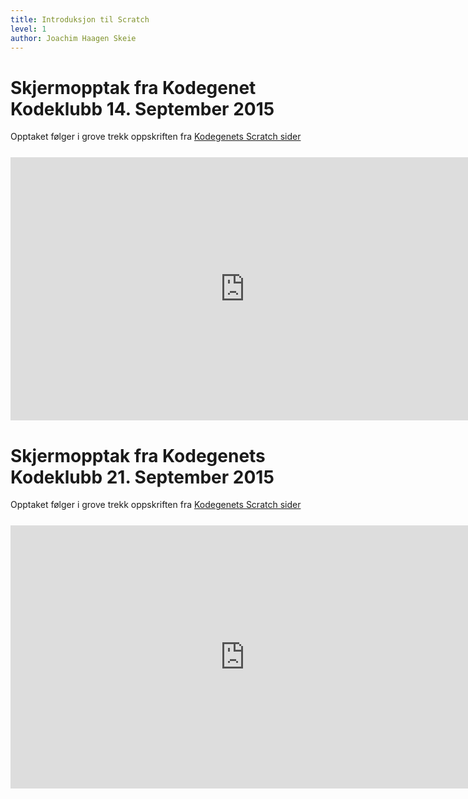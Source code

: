 ```yaml
---
title: Introduksjon til Scratch
level: 1
author: Joachim Haagen Skeie
---
```


<h1>Skjermopptak fra Kodegenet Kodeklubb 14. September 2015</h1>

<div>Opptaket følger i grove trekk oppskriften fra <a href="https://kodegenet.no/track/scratch/courses/scratch">Kodegenets Scratch sider</a></div>

<div style="text-align: center; margin-top: 25px;">
<iframe src="https://player.vimeo.com/video/139331272" width="750" height="421" frameborder="0" webkitallowfullscreen mozallowfullscreen allowfullscreen></iframe>
</div>

<h1>Skjermopptak fra Kodegenets Kodeklubb 21. September 2015</h1>

<div>Opptaket følger i grove trekk oppskriften fra <a href="https://kodegenet.no/track/scratch/courses/scratch">Kodegenets Scratch sider</a></div>

<div style="text-align: center; margin-top: 25px;">
<iframe src="https://player.vimeo.com/video/139996327" width="750" height="421" frameborder="0" webkitallowfullscreen mozallowfullscreen allowfullscreen></iframe>
</div>
